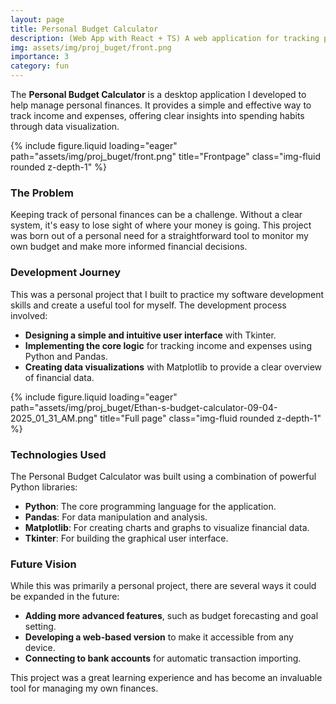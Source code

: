 ```yaml
---
layout: page
title: Personal Budget Calculator 
description: (Web App with React + TS) A web application for tracking personal income and expenses
img: assets/img/proj_buget/front.png
importance: 3
category: fun
---
```


The **Personal Budget Calculator** is a desktop application I developed to help manage personal finances. It provides a simple and effective way to track income and expenses, offering clear insights into spending habits through data visualization.


<div class="row">
    <div class="col-sm mt-3 mt-md-0">
        {% include figure.liquid loading="eager" path="assets/img/proj_buget/front.png" title="Frontpage" class="img-fluid rounded z-depth-1" %}
    </div>
</div>

### The Problem

Keeping track of personal finances can be a challenge. Without a clear system, it's easy to lose sight of where your money is going. This project was born out of a personal need for a straightforward tool to monitor my own budget and make more informed financial decisions.

### Development Journey

This was a personal project that I built to practice my software development skills and create a useful tool for myself. The development process involved:

- **Designing a simple and intuitive user interface** with Tkinter.
- **Implementing the core logic** for tracking income and expenses using Python and Pandas.
- **Creating data visualizations** with Matplotlib to provide a clear overview of financial data.

<div class="row">
    <div class="col-sm mt-3 mt-md-0">
        {% include figure.liquid loading="eager" path="assets/img/proj_buget/Ethan-s-budget-calculator-09-04-2025_01_31_AM.png" title="Full page" class="img-fluid rounded z-depth-1" %}
    </div>
</div>



### Technologies Used

The Personal Budget Calculator was built using a combination of powerful Python libraries:

- **Python**: The core programming language for the application.
- **Pandas**: For data manipulation and analysis.
- **Matplotlib**: For creating charts and graphs to visualize financial data.
- **Tkinter**: For building the graphical user interface.



### Future Vision

While this was primarily a personal project, there are several ways it could be expanded in the future:

- **Adding more advanced features**, such as budget forecasting and goal setting.
- **Developing a web-based version** to make it accessible from any device.
- **Connecting to bank accounts** for automatic transaction importing.

This project was a great learning experience and has become an invaluable tool for managing my own finances. 